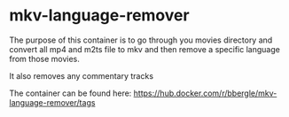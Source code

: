 # mkv-language-remover

The purpose of this container is to go through you movies directory and convert all mp4 and m2ts file to mkv and then remove a specific language from those movies.

It also removes any commentary tracks

The container can be found here: https://hub.docker.com/r/bbergle/mkv-language-remover/tags
